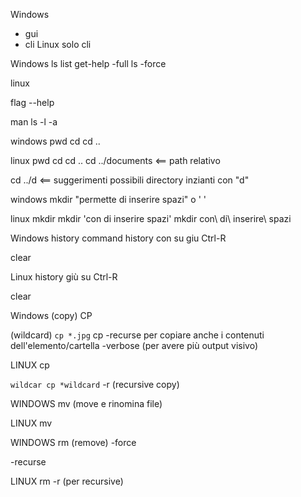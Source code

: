 Windows
 - gui
 - cli
Linux
	solo cli


Windows
ls list
get-help -full
ls -force


linux

flag --help

man
ls
-l
-a 

windows
pwd
cd
cd ..

linux
pwd
cd
cd ..
cd ../documents <== path relativo

cd ../d  <== suggerimenti possibili directory inzianti con "d"

windows
mkdir
"permette di inserire spazi" o ' '

linux 
mkdir
mkdir 'con di inserire spazi'
mkdir con\ di\ inserire\ spazi

Windows
history command
history
con su giu
Ctrl-R

clear

Linux
history
giù su
Ctrl-R

clear

Windows
(copy)
CP

(wildcard)
`cp *.jpg`
cp -recurse
per copiare anche i contenuti dell'elemento/cartella
-verbose (per avere più output visivo)

LINUX
cp

`wildcar cp *wildcard`
-r (recursive copy)


WINDOWS
mv (move e rinomina file)

LINUX
mv 

WINDOWS
rm (remove)
-force

-recurse

LINUX
rm
-r (per recursive)


